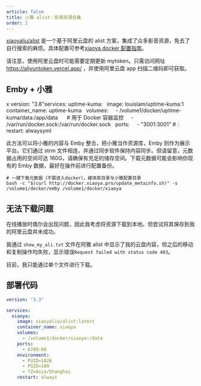 ```yaml
---
article: false
title: 小雅 alist：影视资源合集
order: 2
---
```


[xiaoyaliu/alist](https://hub.docker.com/r/xiaoyaliu/alist) 是一个基于阿里云盘的 alist 方案，集成了众多影音资源，免去了自行搜索的麻烦。具体配置可参考[xiaoya docker 配置指南](https://xiaoyaliu.notion.site/xiaoya-docker-69404af849504fa5bcf9f2dd5ecaa75f)。

请注意，使用阿里云盘时可能需要定期更新 mytoken。只需访问网址 <https://aliyuntoken.vercel.app/> ，并使用阿里云盘 app 扫描二维码即可获取。

## Emby + 小雅

x version: "3.8"​services:  uptime-kuma:    image: louislam/uptime-kuma:1    container_name: uptime-kuma    volumes:      - /volume1/docker/uptime-kuma/data:/app/data      # 用于 Docker 容器监控      - /var/run/docker.sock:/var/run/docker.sock    ports:      - "3001:3001" # <Host Port>:<Container Port>    restart: alwaysyml

此方法可以将小雅的内容与 Emby 整合，把小雅当作资源库，Emby 则作为展示平台。它们通过 strm 文件相连，并通过同步软件保持内容同步。但请留意，元数据占用的空间可达 160G，请确保有充足的储存空间。下载元数据可能会影响你现有的 Emby 数据，最好在操作前进行配置备份。

```shell
# 一键下载元数据（不需进入docker），媒体库目录与小雅配置目录
bash -c "$(curl http://docker.xiaoya.pro/update_metainfo.sh)" -s /volume1/docker/emby /volume1/docker/xiaoya
```

## 无法下载问题

在线播放时偶尔会出现问题，因此我考虑将资源下载到本地。但尝试将其保存到我的阿里云盘并未成功。

我通过 `show_my_ali.txt` 文件在阿雅 alist 中显示了我的云盘内容，但之后的移动和复制操作均失败，显示错误`Request failed with status code 403`。

目前，我只能通过单个文件进行下载。

## 部署代码

```yml
version: "3.3"

services:
  xiaoya:
    image: xiaoyaliu/alist:latest
    container_name: xiaoya
    volumes:
      - /volume1/docker/xiaoya:/data
    ports:
      - 6789:80
    environment:
      - PUID=1026
      - PGID=100
      - TZ=Asia/Shanghai
    restart: always
```
